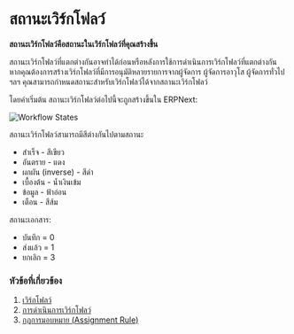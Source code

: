 <!-- add-breadcrumbs -->
# สถานะเวิร์กโฟลว์

**สถานะเวิร์กโฟลว์คือสถานะในเวิร์กโฟลว์ที่คุณสร้างขึ้น**

สถานะเวิร์กโฟลว์ที่แตกต่างกันอาจทำได้ก่อนหรือหลังการใช้การดำเนินการเวิร์กโฟลว์ที่แตกต่างกัน หากคุณต้องการสร้างเวิร์กโฟลว์ที่มีการอนุมัติหลายรายการจากผู้จัดการ ผู้จัดการอาวุโส ผู้จัดการทั่วไป ฯลฯ คุณสามารถกำหนดสถานะสำหรับเวิร์กโฟลว์ได้จากสถานะเวิร์กโฟลว์

โดยค่าเริ่มต้น สถานะเวิร์กโฟลว์ต่อไปนี้จะถูกสร้างขึ้นใน ERPNext:

![Workflow States](/docs/assets/img/setup/workflow-states.png)

สถานะเวิร์กโฟลว์สามารถมีสีต่างกันไปตามสถานะ

* สำเร็จ - สีเขียว
* อันตราย - แดง
* ผกผัน (inverse) - สีดำ
* เบื้องต้น - น้ำเงินเข้ม
* ข้อมูล - ฟ้าอ่อน
* เตือน - สีส้ม

สถานะเอกสาร:

* บันทึก = 0
* ส่งแล้ว = 1
* ยกเลิก = 3

### หัวข้อที่เกี่ยวข้อง
1. [เวิร์กโฟลว์](/docs/user/manual/en/setting-up/workflows)
1. [การดำเนินการเวิร์กโฟลว์](/docs/user/manual/en/setting-up/workflow-actions)
1. [กฎการมอบหมาย (Assignment Rule)](/docs/user/manual/en/automation/assignment-rule)
